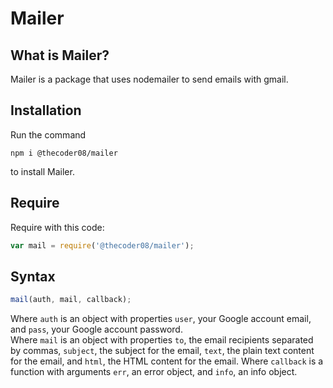# Mailer
## What is Mailer?
Mailer is a package that uses nodemailer to send emails with gmail.
## Installation
Run the command
```shell
npm i @thecoder08/mailer
```
to install Mailer.
## Require
Require with this code:
```javascript
var mail = require('@thecoder08/mailer');
```
## Syntax
```javascript
mail(auth, mail, callback);
```
Where `auth` is an object with properties `user`, your Google account email, and `pass`, your Google account password.  
Where `mail` is an object with properties `to`, the email recipients separated by commas, `subject`, the subject for the email, `text`, the plain text content for the email, and `html`, the HTML content for the email.
Where `callback` is a function with arguments `err`, an error object, and `info`, an info object.
